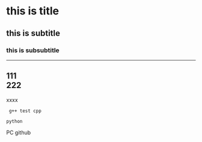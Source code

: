 # this is title
## this is subtitle
### this is subsubtitle
---
111<br>
222
---
xxxx

``` g++ test cpp```

```
python
```
PC
github

